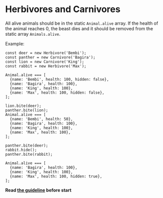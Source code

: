 # Herbivores and Сarnivores
<!-- Nature is well suited to reflect the principles of Object Oriented Programming.
All instances of the `Animal` class must have properties `health` and a `name`.
Health is 100 by default. -->

<!-- Create a `Herbivore` class.
Herbivore has a method of `hide`, which changes the `hidden` property of the beast and helps to hide from carnivores. -->

<!-- Create a `Сarnivore` class.
Carnivore has a `bite` method, which takes a herbivore object and decreases the object's health by 50. The method does not work if it is another сarnivore, or the herbivore is currently hiding. -->

<!-- `Herbivore` and `Сarnivore` should extend an `Animal` class. -->

All alive animals should be in the static `Animal.alive` array.
If the health of the animal reaches 0, the beast dies and it should be removed from the static array `Animals.alive`.

Example:
```
const deer = new Herbivore('Bembi');
const panther = new Carnivore('Bagira');
const lion = new Carnivore('King');
const rabbit = new Herbivore('Max');

Animal.alive === [
  {name: 'Bembi', health: 100, hidden: false},
  {name: 'Bagira', health: 100},
  {name: 'King', health: 100},
  {name: 'Max', health: 100, hidden: false},
];

lion.bite(deer);
panther.bite(lion);
Animal.alive === [
  {name: 'Bembi', health: 50},
  {name: 'Bagira', health: 100},
  {name: 'King', health: 100},
  {name: 'Max', health: 100},
];

panther.bite(deer);
rabbit.hide();
panther.bite(rabbit);

Animal.alive === [
  {name: 'Bagira', health: 100},
  {name: 'King', health: 100},
  {name: 'Max', health: 100, hidden: true},
];
```

**Read [the guideline](https://github.com/mate-academy/js_task-guideline/blob/master/README.md) before start**
